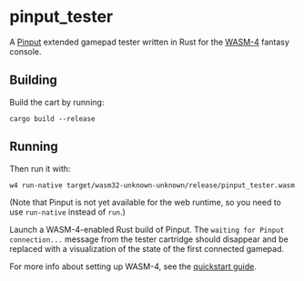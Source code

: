 # pinput_tester

A [Pinput](../../README.md) extended gamepad tester written in Rust for the [WASM-4](https://wasm4.org) fantasy console.

## Building

Build the cart by running:

```shell
cargo build --release
```

## Running

Then run it with:

```shell
w4 run-native target/wasm32-unknown-unknown/release/pinput_tester.wasm
```

(Note that Pinput is not yet available for the web runtime, so you need to use `run-native` instead of `run`.)

Launch a WASM-4-enabled Rust build of Pinput. The `waiting for Pinput connection...` message from the tester cartridge should disappear and be replaced with a visualization of the state of the first connected gamepad.

For more info about setting up WASM-4, see the [quickstart guide](https://wasm4.org/docs/getting-started/setup?code-lang=rust#quickstart).
